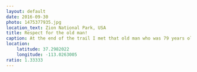 ```yaml
---
layout: default
date: 2016-09-30
photo: 1475377935.jpg
location_text: Zion National Park, USA
title: Respect for the old man!
caption: At the end of the trail I met that old man who was 79 years old. He hiked that big rock 54 times in his life and planned to do it one more time! It was fairly hard for me at 25 yo, I can't imagine how he could possibly achieve that !
location:
    latitude: 37.2982022
    longitude: -113.0263005
ratio: 1.33333
---
```

